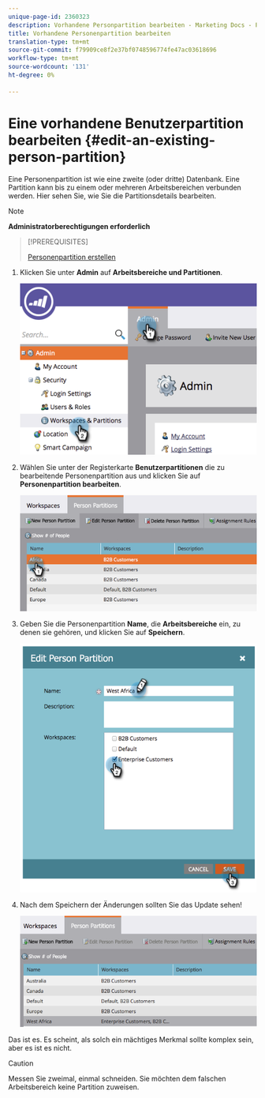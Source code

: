 ```yaml
---
unique-page-id: 2360323
description: Vorhandene Personpartition bearbeiten - Marketing Docs - Produktdokumentation
title: Vorhandene Personenpartition bearbeiten
translation-type: tm+mt
source-git-commit: f79909ce8f2e37bf0748596774fe47ac03618696
workflow-type: tm+mt
source-wordcount: '131'
ht-degree: 0%

---
```



# Eine vorhandene Benutzerpartition bearbeiten {#edit-an-existing-person-partition}

Eine Personenpartition ist wie eine zweite (oder dritte) Datenbank. Eine Partition kann bis zu einem oder mehreren Arbeitsbereichen verbunden werden. Hier sehen Sie, wie Sie die Partitionsdetails bearbeiten.

>[!NOTE]
>
>**Administratorberechtigungen erforderlich**

>[!PREREQUISITES]
>
>[Personenpartition erstellen](/help/marketo/product-docs/administration/workspaces-and-person-partitions/create-a-person-partition.md)

1. Klicken Sie unter **Admin** auf **Arbeitsbereiche und Partitionen**.

   ![](assets/image2014-9-17-10-3a51-3a23.png)

1. Wählen Sie unter der Registerkarte **Benutzerpartitionen** die zu bearbeitende Personenpartition aus und klicken Sie auf **Personenpartition bearbeiten**.

   ![](assets/two-5.png)

1. Geben Sie die Personenpartition **Name**, die **Arbeitsbereiche** ein, zu denen sie gehören, und klicken Sie auf **Speichern**.

   ![](assets/three-5.png)

1. Nach dem Speichern der Änderungen sollten Sie das Update sehen!

   ![](assets/four-4.png)

Das ist es. Es scheint, als solch ein mächtiges Merkmal sollte komplex sein, aber es ist es nicht.

>[!CAUTION]
>
>Messen Sie zweimal, einmal schneiden. Sie möchten dem falschen Arbeitsbereich keine Partition zuweisen.
